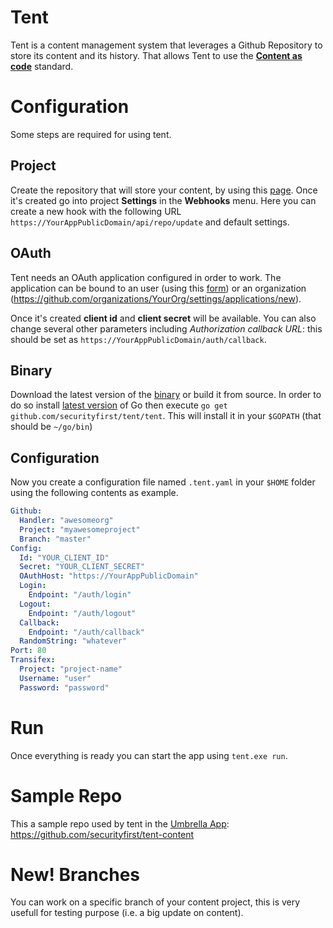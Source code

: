 # Tent

Tent is a content management system that leverages a Github Repository to store its content and its history.
That allows Tent to use the [**Content as code**](https://github.com/iilab/contentascode) standard.

# Configuration

Some steps are required for using tent.

## Project

Create the repository that will store your content, by using this [page](https://github.com/new). 
Once it's created go into project **Settings** in the **Webhooks** menu.
Here you can create a new hook with the following URL 
`https://YourAppPublicDomain/api/repo/update` and default settings.

## OAuth

Tent needs an OAuth application configured in order to work. 
The application can be bound to an user (using this [form](https://github.com/settings/applications/new))
or an organization (https://github.com/organizations/YourOrg/settings/applications/new).

Once it's created **client id** and **client secret** will be available. 
You can also change several other parameters including *Authorization callback URL*:
this should be set as `https://YourAppPublicDomain/auth/callback`.

## Binary

Download the latest version of the [binary](https://github.com/securityfirst/tent/releases/latest) or build it from source.
In order to do so install [latest version](https://golang.org/dl/) of Go 
then execute `go get github.com/securityfirst/tent/tent`.
This will install it in your `$GOPATH` (that should be `~/go/bin`)

## Configuration

Now you create a configuration file named `.tent.yaml` in your `$HOME` folder using the following contents as example.

```yaml
Github:
  Handler: "awesomeorg"
  Project: "myawesomeproject"
  Branch: "master"
Config:
  Id: "YOUR_CLIENT_ID"
  Secret: "YOUR_CLIENT_SECRET"
  OAuthHost: "https://YourAppPublicDomain"
  Login:
    Endpoint: "/auth/login"
  Logout:
    Endpoint: "/auth/logout"
  Callback:
    Endpoint: "/auth/callback"
  RandomString: "whatever"
Port: 80
Transifex:
  Project: "project-name"
  Username: "user"
  Password: "password"
```

# Run

Once everything is ready you can start the app using `tent.exe run`.

# Sample Repo

This a sample repo used by tent in the [Umbrella App](https://play.google.com/store/apps/details?id=org.secfirst.umbrella): https://github.com/securityfirst/tent-content

# New! Branches

You can work on a specific branch of your content project, this is very usefull for testing purpose (i.e. a big update on content).
